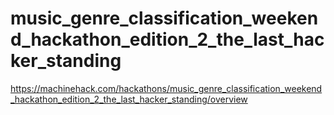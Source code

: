 # music_genre_classification_weekend_hackathon_edition_2_the_last_hacker_standing
https://machinehack.com/hackathons/music_genre_classification_weekend_hackathon_edition_2_the_last_hacker_standing/overview
